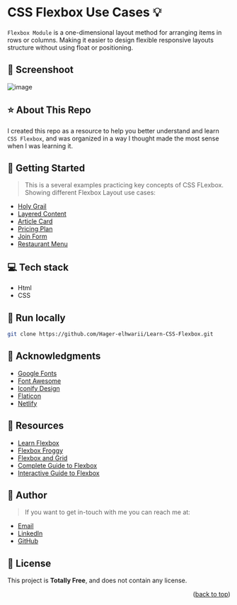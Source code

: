 <a name="readme-top"></a>
# CSS Flexbox Use Cases :bulb: 
`Flexbox Module` is a one-dimensional layout method for arranging items in rows or columns. Making it easier to design flexible responsive layouts structure without using float or positioning.
  
## :camera_flash: Screenshoot
![image](https://github.com/Hager-elhwarii/Learn-CSS-Flexbox/assets/80959882/b01eca4d-9551-47dc-b0fa-b79d9658e310)

## ⭐ About This Repo
 I created this repo as a resource to help you better understand and learn `CSS Flexbox`, and was organized in a way I thought made the most sense when I was learning it.

## 🚀 Getting Started 
> This is a several examples practicing key concepts of CSS FLexbox. Showing different Flexbox Layout use cases:

- [Holy Grail](https://holy-grail-dottie.netlify.app/)
- [Layered Content](https://layered-content-dottie.netlify.app/)
- [Article Card](https://article-card-dottie.netlify.app/)
- [Pricing Plan](https://pricing-plan-dottie.netlify.app/)
- [Join Form](https://join-form-dottie.netlify.app/)
- [Restaurant Menu](https://restaurant-menu-dottie.netlify.app/)
  
## 💻 Tech stack
- Html
- CSS

##  🔐 Run locally 

```bash
git clone https://github.com/Hager-elhwarii/Learn-CSS-Flexbox.git
```

## 📌 Acknowledgments
- [Google Fonts](http://hager.a.elhawary@gmail.com/)
- [Font Awesome](https://fontawesome.com/)
- [Iconify Design](https://iconify.design/)
- [Flaticon](https://www.flaticon.com/)
- [Netlify](https://www.netlify.com/)
  
  
## 🌼 Resources
- [Learn Flexbox](https://scrimba.com/learn/flexbox)
- [Flexbox Froggy](https://flexboxfroggy.com/)
- [Flexbox and Grid](https://www.codecademy.com/learn/learn-css-flexbox-and-grid)
- [Complete Guide to Flexbox](https://css-tricks.com/snippets/css/a-guide-to-flexbox/)
- [Interactive Guide to Flexbox](https://www.joshwcomeau.com/css/interactive-guide-to-flexbox/)


## 🦄 Author
> If you want to get in-touch with me you can reach me at:

-  [Email](http://hager.a.elhawary@gmail.com/)
-  [LinkedIn](https://www.linkedin.com/in/hager-omar-elhawary/)
-  [GitHub](https://github.com/Hager-elhwarii)


## 📘 License
This project is **Totally Free**,  and does not contain any license.


<p align="right">(<a href="#readme-top">back to top</a>)</p>
